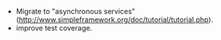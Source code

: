 
* Migrate to "asynchronous services" (http://www.simpleframework.org/doc/tutorial/tutorial.php).
* improve test coverage.